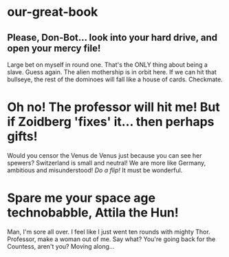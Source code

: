# our-great-book

## Please, Don-Bot… look into your hard drive, and open your mercy file!

Large bet on myself in round one. That's the ONLY thing about being a slave. 
Guess again. The alien mothership is in orbit here. 
If we can hit that bullseye, the rest of the dominoes will fall like a house of cards. Checkmate.

# Oh no! The professor will hit me! But if Zoidberg 'fixes' it… then perhaps gifts!

Would you censor the Venus de Venus just because you can see her spewers? Switzerland is small and neutral! We are more like Germany, ambitious and misunderstood! *Do a flip!* It must be wonderful.

# Spare me your space age technobabble, Attila the Hun!

Man, I'm sore all over. I feel like I just went ten rounds with mighty Thor. Professor, make a woman out of me. Say what? You're going back for the Countess, aren't you? Moving along…